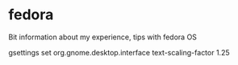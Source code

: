 # fedora
Bit information about my experience, tips with fedora OS


gsettings set org.gnome.desktop.interface text-scaling-factor 1.25


